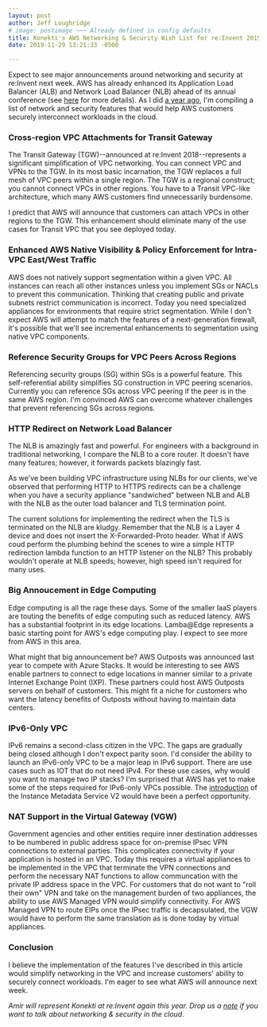 ```yaml
---
layout: post
author: Jeff Loughridge
# image: postimage ~~~ Already defined in config defaults
title: Konekti's AWS Networking & Security Wish List for re:Invent 2019
date: 2019-11-29 13:21:33 -0500

---
```


Expect to see major announcements around networking and security at re:Invent next week. AWS has already
enhanced its Application Load Balancer (ALB) and Network Load Balancer (NLB) ahead of its annual
conference (see [here](https://aws.amazon.com/blogs/aws/aws-load-balancer-update-lots-of-new-features-for-you/) 
for more details). As I did 
[a year ago](https://www.linkedin.com/pulse/konektis-aws-networking-wish-list-reinvent-2018-jeff-loughridge/), 
I'm compiling a list of network and security features that would help AWS customers securely interconnect workloads
in the cloud.

### Cross-region VPC Attachments for Transit Gateway

The Transit Gateway (TGW)--announced at re:Invent 2018--represents a significant simplification of VPC networking.
You can connect VPC and VPNs to the TGW. In its most basic incarnation, the TGW replaces a full mesh of 
VPC peers within a single region. The TGW is a regional construct; you cannot connect VPCs in other regions. 
You have to a Transit VPC-like architecture, which many AWS customers find unnecessarily burdensome.

I predict that AWS will announce that customers can attach VPCs in other regions to the TGW. This enhancement should
eliminate many of the use cases for Transit VPC that you see deployed today.

### Enhanced AWS Native Visibility & Policy Enforcement for Intra-VPC East/West Traffic

AWS does not natively support segmentation within a given VPC. All instances can reach all other instances 
unless you implement SGs or NACLs to prevent this communication. Thinking that creating public and private 
subnets restrict communication is incorrect. Today you need specialized appliances for environments that 
require strict segmentation. While I don't expect AWS will attempt to match the features of a next-generation 
firewall, it's possible that we'll see incremental enhancements to segmentation using native VPC components.

### Reference Security Groups for VPC Peers Across Regions

Referencing security groups (SG) within SGs is a powerful feature. This self-referential ability simplifies
SG construction in VPC peering scenarios. Currently you can reference SGs across VPC peering if the peer is 
in the same AWS region. I'm convinced AWS can overcome whatever challenges that prevent referencing SGs across regions.

### HTTP Redirect on Network Load Balancer

The NLB is amazingly fast and powerful. For engineers with a background in traditional networking, I compare the
NLB to a core router. It doesn't have many features; however, it forwards packets blazingly fast.

As we've been building VPC infrastructure using NLBs for our clients, we've observed that performing HTTP
to HTTPS redirects can be a challenge when you have a security appliance "sandwiched" between NLB and ALB with 
the NLB as the outer load balancer and TLS termination point. 

The current solutions for implementing the redirect when the TLS is terminated on the NLB are kludgy. Remember that
the NLB is a Layer 4 device and does not insert the X-Forwarded-Proto header. What if AWS coud perform the plumbing
behind the scenes to wire a simple HTTP redirection lambda function to an HTTP listener on the NLB? This 
probably wouldn't operate at NLB speeds; however, high speed isn't required for many uses.


### Big Annoucement in Edge Computing

Edge computing is all the rage these days. Some of the smaller IaaS players are touting the benefits of edge
computing such as reduced latency. AWS has a substantial footprint in its edge locations. Lamba@Edge represents
a basic starting point for AWS's edge computing play. I expect to see more from AWS in this area.

What might that big announcement be? AWS Outposts was announced last year to compete with Azure Stacks. It would 
be interesting to see AWS enable partners to connect to edge locations in manner similar to a private
Internet Exchange Point (IXP). These partners could host AWS Outposts servers on behalf of customers. This might
fit a niche for customers who want the latency benefits of Outposts without having to maintain data centers.

### IPv6-Only VPC

IPv6 remains a second-class citizen in the VPC. The gaps are gradually being closed although I don't expect
parity soon. I'd consider the ability to launch an IPv6-only VPC to be a major leap in IPv6 support. There
are use cases such as IOT that do not need IPv4. For these use cases, why would you want to manage two IP stacks? 
I'm surprised that AWS has yet to make some of the steps required for IPv6-only VPCs possible. The 
[introduction](https://aws.amazon.com/blogs/security/defense-in-depth-open-firewalls-reverse-proxies-ssrf-vulnerabilities-ec2-instance-metadata-service/)
of the Instance Metadata Service V2 would have been a perfect opportunity.

### NAT Support in the Virtual Gateway (VGW)

Government agencies and other entities require inner destination addresses to be numbered in public
address space for on-premise IPsec VPN connections to external parties. This complicates connectivity if your
application is hosted in an VPC. Today this requires a virtual appliances to be implemented in the VPC that 
terminate the VPN connections and perform the necessary NAT functions to allow communcation with the private 
IP address space in the VPC. For customers that do not want to "roll their own" VPN and take on the management 
burden of two appliances, the ability to use AWS Managed VPN would simplify connectivity. For AWS Managed VPN 
to route EIPs once the IPsec traffic is decapsulated, the VGW would have to perform the same translation as is 
done today by virtual appliances.

### Conclusion

I believe the implementation of the features I've described in this article would simplify networking in the VPC and
increase customers' ability to securely connect workloads. I'm eager to see what AWS will announce next week.

_Amir will represent Konekti at re:Invent again this year. Drop us a_ [_note_](https://konekti.us/#contact "Contact Us") _if you want to talk about networking & security in the cloud._
